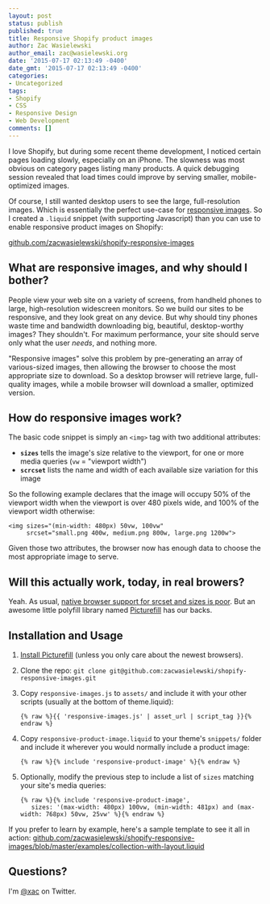 ```yaml
---
layout: post
status: publish
published: true
title: Responsive Shopify product images
author: Zac Wasielewski
author_email: zac@wasielewski.org
date: '2015-07-17 02:13:49 -0400'
date_gmt: '2015-07-17 02:13:49 -0400'
categories:
- Uncategorized
tags:
- Shopify
- CSS
- Responsive Design
- Web Development
comments: []
---
```

<span class="run-in">I love Shopify</span>, but during some recent theme development, I noticed certain pages loading slowly, especially on an iPhone. The slowness was most obvious on category pages listing many products.  A quick debugging session revealed that load times could improve by serving smaller, mobile-optimized images.

Of course, I still wanted desktop users to see the large, full-resolution images. Which is essentially the perfect use-case for [responsive images](https://responsiveimages.org/). So I created a `.liquid` snippet (with supporting Javascript) than you can use to enable responsive product images on Shopify:

[github.com/zacwasielewski/shopify-responsive-images](https://github.com/zacwasielewski/shopify-responsive-images)

## What are responsive images, and why should I bother?

People view your web site on a variety of screens, from handheld phones to large, high-resolution widescreen monitors. So we build our sites to be responsive, and they look great on any device. But why should tiny phones waste time and bandwidth downloading big, beautiful, desktop-worthy images? They shouldn't. For maximum performance, your site should serve only what the user *needs*, and nothing more.

"Responsive images" solve this problem by pre-generating an array of various-sized images, then allowing the browser to choose the most appropriate size to download. So a desktop browser will retrieve large, full-quality images, while a mobile browser will download a smaller, optimized version.

## How do responsive images work?

The basic code snippet is simply an `<img>` tag with two additional attributes:

- <strong>`sizes`</strong> tells the image's size relative to the viewport, for one or more media queries (`vw` = "viewport width")
- <strong>`scrcset`</strong> lists the name and width of each available size variation for this image

So the following example declares that the image will occupy 50% of the viewport width when the viewport is over 480 pixels wide, and 100% of the viewport width otherwise:

    <img sizes="(min-width: 480px) 50vw, 100vw"
         srcset="small.png 400w, medium.png 800w, large.png 1200w">

Given those two attributes, the browser now has enough data to choose the most appropriate image to serve.

## Will this actually work, today, in real browers?

Yeah. As usual, [native browser support for srcset and sizes is poor](http://caniuse.com/#feat=srcset). But an awesome little polyfill library named [Picturefill](http://scottjehl.github.io/picturefill/) has our backs.

## Installation and Usage

1. [Install Picturefill](http://scottjehl.github.io/picturefill/#getting-started) (unless you only care about the newest browsers).
2. Clone the repo: `git clone git@github.com:zacwasielewski/shopify-responsive-images.git`
3. Copy `responsive-images.js` to `assets/` and include it with your other scripts (usually at the bottom of theme.liquid):

       {% raw %}{{ 'responsive-images.js' | asset_url | script_tag }}{% endraw %}

4. Copy `responsive-product-image.liquid` to your theme's `snippets/` folder and include it wherever you would normally include a product image:

       {% raw %}{% include 'responsive-product-image' %}{% endraw %}

5. Optionally, modify the previous step to include a list of `sizes` matching your site's media queries:

       {% raw %}{% include 'responsive-product-image',
          sizes: '(max-width: 480px) 100vw, (min-width: 481px) and (max-width: 768px) 50vw, 25vw' %}{% endraw %}

If you prefer to learn by example, here's a sample template to see it all in action: [github.com/zacwasielewski/shopify-responsive-images/blob/master/examples/collection-with-layout.liquid](https://github.com/zacwasielewski/shopify-responsive-images/blob/master/examples/collection-with-layout.liquid)

## Questions?

I'm [@xac](https://twitter.com/xac) on Twitter.
